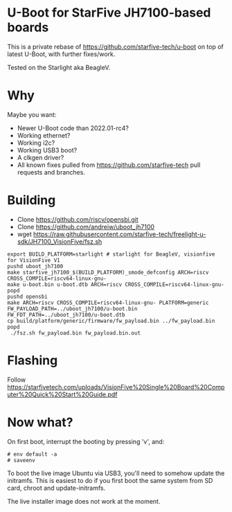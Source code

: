 U-Boot for StarFive JH7100-based boards
=======================================

This is a private rebase of https://github.com/starfive-tech/u-boot
on top of latest U-Boot, with further fixes/work.

Tested on the Starlight aka BeagleV.

Why
===

Maybe you want:
- Newer U-Boot code than 2022.01-rc4?
- Working ethernet?
- Working i2c?
- Working USB3 boot?
- A clkgen driver?
- All known fixes pulled from https://github.com/starfive-tech pull requests and branches.

 Building
========

- Clone https://github.com/riscv/opensbi.git
- Clone https://github.com/andreiw/uboot_jh7100
- wget https://raw.githubusercontent.com/starfive-tech/freelight-u-sdk/JH7100_VisionFive/fsz.sh

```
export BUILD_PLATFORM=starlight # starlight for BeagleV, visionfive for VisionFive V1
pushd uboot_jh7100
make starfive_jh7100_$(BUILD_PLATFORM)_smode_defconfig ARCH=riscv CROSS_COMPILE=riscv64-linux-gnu-
make u-boot.bin u-boot.dtb ARCH=riscv CROSS_COMPILE=riscv64-linux-gnu-
popd
pushd opensbi
make ARCH=riscv CROSS_COMPILE=riscv64-linux-gnu- PLATFORM=generic FW_PAYLOAD_PATH=../uboot_jh7100/u-boot.bin FW_FDT_PATH=../uboot_jh7100/u-boot.dtb
cp build/platform/generic/firmware/fw_payload.bin ../fw_payload.bin
popd
 ./fsz.sh fw_payload.bin fw_payload.bin.out
```

Flashing
========

Follow https://starfivetech.com/uploads/VisionFive%20Single%20Board%20Computer%20Quick%20Start%20Guide.pdf

Now what?
=========

On first boot, interrupt the booting by pressing 'v', and:
```
# env default -a
# saveenv
```

To boot the live image Ubuntu via USB3, you'll need to somehow update the initramfs. This is easiest to do if you first boot the same system from SD card, chroot and update-initramfs.

The live installer image does not work at the moment.
